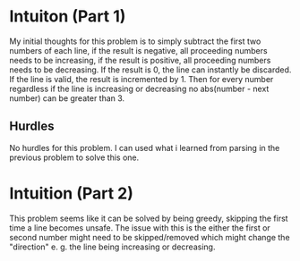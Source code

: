 # Intuiton (Part 1)

My initial thoughts for this problem is to simply subtract the first two numbers of each line, if the result is negative, all proceeding numbers needs to be increasing, if the result is positive, all proceeding numbers needs to be decreasing. If the result is 0, the line can instantly be discarded. If the line is valid, the result is incremented by 1. Then for every number regardless if the line is increasing or decreasing no abs(number - next number) can be greater than 3.

## Hurdles

No hurdles for this problem. I can used what i learned from parsing in the previous problem to solve this one.

# Intuition (Part 2)

This problem seems like it can be solved by being greedy, skipping the first time a line becomes unsafe. The issue with this is the either the first or second number might need to be skipped/removed which might change the "direction" e. g. the line being increasing or decreasing.